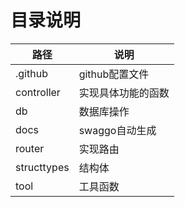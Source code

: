 # 目录说明

| 路径 | 说明                    |
|---------|--------------------------|
|    .github  | github配置文件           |
| controller | 实现具体功能的函数 |
| db  | 数据库操作 |
| docs | swaggo自动生成 |
| router | 实现路由 |
| structtypes | 结构体 |
| tool | 工具函数 |